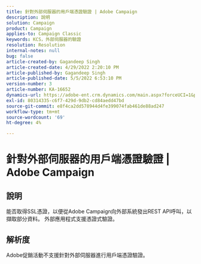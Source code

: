 ```yaml
---
title: 針對外部伺服器的用戶端憑證驗證 | Adobe Campaign
description: 說明
solution: Campaign
product: Campaign
applies-to: Campaign Classic
keywords: KCS，外部伺服器的驗證
resolution: Resolution
internal-notes: null
bug: false
article-created-by: Gagandeep Singh
article-created-date: 4/29/2022 2:20:10 PM
article-published-by: Gagandeep Singh
article-published-date: 5/5/2022 6:53:10 PM
version-number: 3
article-number: KA-16652
dynamics-url: https://adobe-ent.crm.dynamics.com/main.aspx?forceUCI=1&pagetype=entityrecord&etn=knowledgearticle&id=5b70dc75-c7c7-ec11-a7b6-0022480a1de4
exl-id: 80314335-c6f7-429d-9db2-cd84aedd47bd
source-git-commit: e8f4ca2dd578944d4fe399074fab461de88ad247
workflow-type: tm+mt
source-wordcount: '69'
ht-degree: 4%

---
```


# 針對外部伺服器的用戶端憑證驗證 | Adobe Campaign

## 說明


能否取得SSL憑證，以便從Adobe Campaign向外部系統發出REST API呼叫，以擷取部分資料。 外部應用程式支援憑證式驗證。


## 解析度


Adobe促銷活動不支援針對外部伺服器進行用戶端憑證驗證。
